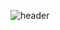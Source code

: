 ![header](https://capsule-render.vercel.app/api?type=rounded&color=ffcc80&height=250&section=header&text=다들%20안녕👋&fontSize=60&animation=fadeIn&fontColor=ffffff)
